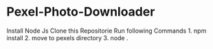 # Pexel-Photo-Downloader
Install Node Js
Clone this Repositorie
Run following Commands
    1. npm install
    2. move to pexels directory
    3. node .
